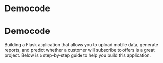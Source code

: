 # Democode
# Democode
Building a Flask application that allows you to upload mobile data, generate reports, and predict whether a customer will subscribe to offers is a great project. Below is a step-by-step guide to help you build this application.

